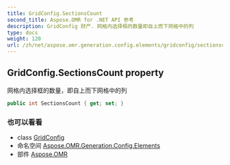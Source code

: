 ```yaml
---
title: GridConfig.SectionsCount
second_title: Aspose.OMR for .NET API 参考
description: GridConfig 财产. 网格内选择框的数量即自上而下网格中的列
type: docs
weight: 120
url: /zh/net/aspose.omr.generation.config.elements/gridconfig/sectionscount/
---
```

## GridConfig.SectionsCount property

网格内选择框的数量，即自上而下网格中的列

```csharp
public int SectionsCount { get; set; }
```

### 也可以看看

* class [GridConfig](../)
* 命名空间 [Aspose.OMR.Generation.Config.Elements](../../gridconfig/)
* 部件 [Aspose.OMR](../../../)


